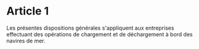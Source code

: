 # Article 1

Les présentes dispositions générales s'appliquent aux entreprises effectuant des opérations de chargement et de déchargement à bord des navires de mer.
